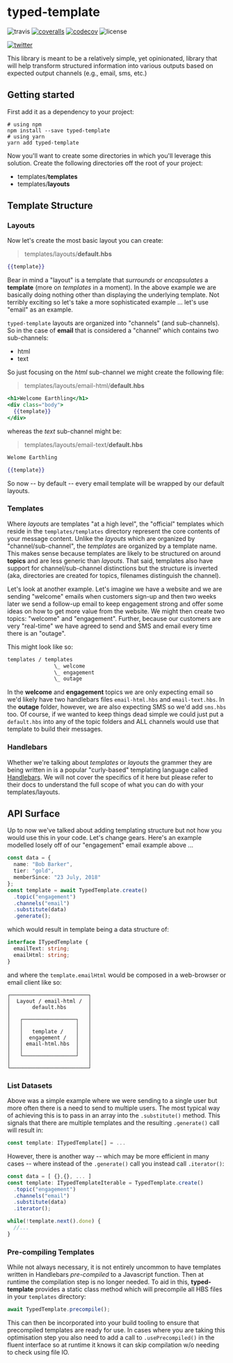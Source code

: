 # typed-template

![travis](https://img.shields.io/travis/lifegadget/typed-template.svg) [![coveralls](https://coveralls.io/repos/github/lifegadget/typed-template/badge.svg?branch=master)](https://coveralls.io/github/lifegadget/typed-template) [![codecov](https://codecov.io/gh/lifegadget/typed-template/branch/master/graph/badge.svg)](https://codecov.io/gh/lifegadget/typed-template) ![license](http://img.shields.io/badge/license-MIT-brightgreen.svg)

[![twitter](https://img.shields.io/twitter/url/http/yankeeinlondon.svg?style=social) ](http://twitter.com/intent/tweet?text=http://bit.ly/typed-template)

This library is meant to be a relatively simple, yet opinionated, library that will help transform structured information into various outputs based on expected output channels (e.g., email, sms, etc.)

## Getting started

First add it as a dependency to your project:

```
# using npm
npm install --save typed-template
# using yarn
yarn add typed-template
```

Now you'll want to create some directories in which you'll leverage this solution. Create the following directories off the root of your project:

* templates/**templates**
* templates/**layouts**

## Template Structure

### Layouts

Now let's create the most basic layout you can create:

> templates/layouts/**default.hbs**

```hbs
{{template}}
```

Bear in mind a "layout" is a template that _surrounds_ or _encapsulates_ a **template** (more on _templates_ in a moment). In the above example we are basically doing nothing other than displaying the underlying template. Not terribly exciting so let's take a more sophisticated example ... let's use "email" as an example.

`typed-template` layouts are organized into "channels" (and sub-channels). So in the case of **email** that is considered a "channel" which contains two sub-channels:

* html
* text

So just focusing on the _html_ sub-channel we might create the following file:

> templates/layouts/email-html/**default.hbs**

```hbs
<h1>Welcome Earthling</h1>
<div class="body">
  {{template}}
</div>
```

whereas the _text_ sub-channel might be:

> templates/layouts/email-text/**default.hbs**

```hbs
Welome Earthling

{{template}}
```

So now -- by default -- every email template will be wrapped by our default layouts.

### Templates

Where _layouts_ are templates "at a high level", the "official" templates which reside in the `templates/templates` directory represent the core contents of your message content. Unlike the _layouts_ which are organized by "channel/sub-channel", the _templates_ are organized by a template name. This makes sense because templates are likely to be structured on around **topics** and are less generic than _layouts_. That said, templates also have support for channel/sub-channel distinctions but the structure is inverted (aka, directories are created for topics, filenames distinguish the channel).

Let's look at another example. Let's imagine we have a website and we are sending "welcome" emails when customers sign-up and then two weeks later we send a follow-up email to keep engagement strong and offer some ideas on how to get more value from the website. We might then create two topics: "welcome" and "engagement". Further, because our customers are very "real-time" we have agreed to send and SMS and email every time there is an "outage".

This might look like so:

```sh
templates / templates
               \_ welcome
               \_ engagement
               \_ outage
```

In the **welcome** and **engagement** topics we are only expecting email so we'd likely have two handlebars files `email-html.hbs` and `email-text.hbs`. In the **outage** folder, however, we are also expecting SMS so we'd add `sms.hbs` too. Of course, if we wanted to keep things dead simple we could just put a `default.hbs` into any of the topic folders and ALL channels would use that template to build their messages.

### Handlebars

Whether we're talking about _templates_ or _layouts_ the grammer they are being written in is a popular "curly-based" templating language called [Handlebars](https://handlebarsjs.com). We will not cover the specifics of it here but please refer to their docs to understand the full scope of what you can do with your templates/layouts.

## API Surface

Up to now we've talked about adding templating structure but not how you would use this in your code. Let's change gears. Here's an example modelled losely off of our "engagement" email example above ...

```ts
const data = {
  name: "Bob Barker",
  tier: "gold",
  memberSince: "23 July, 2018"
};
const template = await TypedTemplate.create()
  .topic("engagement")
  .channels("email")
  .substitute(data)
  .generate();
```

which would result in template being a data structure of:

```ts
interface ITypedTemplate {
  emailText: string;
  emailHtml: string;
}
```

and where the `template.emailHtml` would be composed in a web-browser or email client like so:

```
┌─────────────────────────┐
│  Layout / email-html /  │
│       default.hbs       │
│                         │
│   ┌─────────────────┐   │
│   │                 │   │
│   │   template /    │   │
│   │  engagement /   │   │
│   │ email-html.hbs  │   │
│   │                 │   │
│   └─────────────────┘   │
│                         │
└─────────────────────────┘
```

### List Datasets

Above was a simple example where we were sending to a single user but more often there is a need to send to multiple users. The most typical way of achieving this is to pass in an array into the `.substitute()` method. This signals that there are multiple templates and the resulting `.generate()` call will result in:

```ts
const template: ITypedTemplate[] = ...
```

However, there is another way -- which may be more efficient in many cases -- where instead of the `.generate()` call you instead call `.iterator()`:

```ts
const data = [ {},{}, ... ]
const template: ITypedTemplateIterable = TypedTemplate.create()
  .topic("engagement")
  .channels("email")
  .substitute(data)
  .iterator();

while(!template.next().done) {
  //...
}
```

### Pre-compiling Templates

While not always necessary, it is not entirely uncommon to have templates written in Handlebars _pre-compiled_ to a Javascript function. Then at runtime the compilation step is no longer needed. To aid in this, **typed-template** provides a static class method which will precompile all HBS files in your `templates` directory:

```ts
await TypedTemplate.precompile();
```

This can then be incorporated into your build tooling to ensure that precompiled templates are ready for use. In cases where you are taking this optimisation step you also need to add a call to `.usePrecompiled()` in the fluent interface so at runtime it knows it can skip compilation w/o needing to check using file IO.
